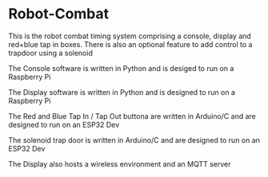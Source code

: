 # Robot-Combat
This is the robot combat timing system comprising a console, display and red+blue tap in boxes. There is also an optional feature to add control to a trapdoor using a solenoid

The Console software is written in Python and is desiged to run on a Raspberry Pi 

The Display software is written in Python and is designed to run on a Raspberry Pi 

The Red and Blue Tap In / Tap Out buttona are written in Arduino/C and are designed to run on an ESP32 Dev 

The solenoid trap door is written in Arduino/C and are designed to run on an ESP32 Dev

The Display also hosts a wireless environment and an MQTT server
